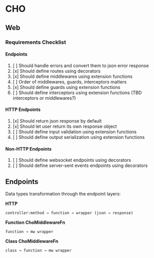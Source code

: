 # CHO

## Web

### Requirements Checklist

#### Endpoints

1. [ ] Should handle errors and convert them to json error response
2. [x] Should define routes using decorators
3. [x] Should define middlewares using extension functions
4. [ ] Order of middlewares, guards, interceptors matters
5. [x] Should define guards using extension functions
6. [ ] Should define interceptors using extension functions (TBD interceptors or middlewares?)

#### HTTP Endpoints

1. [x] Should return json response by default
2. [x] Should let user return its own response object
3. [ ] Should define input validation using extension functions
4. [ ] Should define output serialization using extension functions

#### Non-HTTP Endpoints

1. [ ] Should define websocket endpoints using decorators
2. [ ] Should define server-sent events endpoints using decorators

## Endpoints

Data types transformation through the endpoint layers:

**HTTP**

```
controller:method → function → wrapper (json → response)
```

**Function ChoMiddlewareFn**

```
function → mw wrapper
```

**Class ChoMiddlewareFn**

```
class → function → mw wrapper
```
